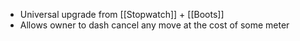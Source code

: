 - Universal upgrade from [[Stopwatch]] + [[Boots]]
- Allows owner to dash cancel any move at the cost of some meter